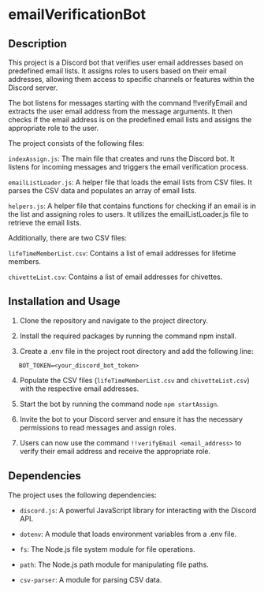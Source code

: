 # emailVerificationBot

## Description

This project is a Discord bot that verifies user email addresses based on predefined email lists. It assigns roles to users based on their email addresses, allowing them access to specific channels or features within the Discord server.

The bot listens for messages starting with the command !!verifyEmail and extracts the user email address from the message arguments. It then checks if the email address is on the predefined email lists and assigns the appropriate role to the user.

The project consists of the following files:

`indexAssign.js`: The main file that creates and runs the Discord bot. It listens for incoming messages and triggers the email verification process.

`emailListLoader.js`: A helper file that loads the email lists from CSV files. It parses the CSV data and populates an array of email lists.

`helpers.js`: A helper file that contains functions for checking if an email is in the list and assigning roles to users. It utilizes the emailListLoader.js file to retrieve the email lists.

Additionally, there are two CSV files:

`lifeTimeMemberList.csv`: Contains a list of email addresses for lifetime members.

`chivetteList.csv`: Contains a list of email addresses for chivettes.

## Installation and Usage

1. Clone the repository and navigate to the project directory.

2. Install the required packages by running the command npm install.

3. Create a .env file in the project root directory and add the following line:

```
   BOT_TOKEN=<your_discord_bot_token>
```
4. Populate the CSV files (`lifeTimeMemberList.csv` and `chivetteList.csv`) with the respective email addresses.

5. Start the bot by running the command node `npm startAssign`.

6. Invite the bot to your Discord server and ensure it has the necessary permissions to read messages and assign roles.

7. Users can now use the command `!!verifyEmail <email_address>` to verify their email address and receive the appropriate role.

## Dependencies

The project uses the following dependencies:

* `discord.js`: A powerful JavaScript library for interacting with the Discord API.

* `dotenv`: A module that loads environment variables from a .env file.

* `fs`: The Node.js file system module for file operations.

* `path`: The Node.js path module for manipulating file paths.

* `csv-parser`: A module for parsing CSV data.
